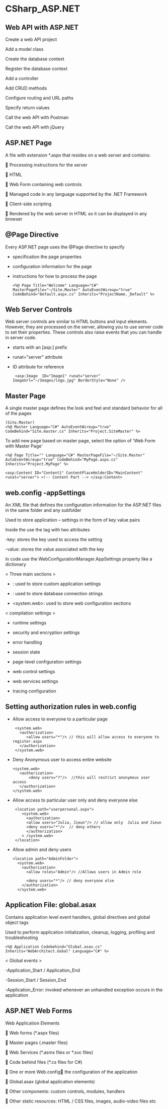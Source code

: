 # CSharp_ASP.NET


Web API with ASP.NET
--------

Create a web API project

Add a model class

Create the database context

Register the database context

Add a controller

Add CRUD methods

Configure routing and URL paths

Specify return values

Call the web API with Postman

Call the web API with jQuery

 
ASP.NET Page
---------

A file with extension *.aspx that resides on a web server and contains:

 Processing instructions for the server

 HTML

 Web Form containing web controls

 Managed code in any language supported by the .NET Framework

 Client-side scripting

 Rendered by the web server in HTML so it can be displayed in any browser


@Page Directive
-------
Every ASP.NET page uses the @Page directive to specify

  - specification the page properties 
  - configuration information for the page 
  - instructions for how to process the page 

        <%@ Page Title="Welcome" Language="C#" MasterPageFile="~/Site.Master" AutoEventWireup="true" CodeBehind="Default.aspx.cs" Inherits="ProjectName._Default" %>


Web Server Controls
--------

Web server controls are similar to HTML buttons and input elements. However, they are processed on the server, allowing you to use server code to set their properties. These controls also raise events that you can handle in server code.

 - starts with an [asp:] prefix
 - runat="server" attribute 
 - ID attribute for reference
 
        <asp:Image  ID="Image1" runat="server" ImageUrl="~/Images/logo.jpg" BorderStyle="None" />

Master Page
-------

A single master page defines the look and feel and standard behavior for all of the pages

    (Site.Master)
    <%@ Master Language="C#" AutoEventWireup="true" CodeBehind="Site.master.cs" Inherits="Project.SiteMaster" %>


To add new page based on master page, select the option of 'Web Form with Master Page' 

    <%@ Page Title="" Language="C#" MasterPageFile="~/Site.Master" AutoEventWireup="true" CodeBehind="MyPage.aspx.cs" Inherits="Project.MyPage" %>
    
    <asp:Content ID="Content1" ContentPlaceHolderID="MainContent" runat="server"> <!-- Content Part --> </asp:Content>


web.config -appSettings 
------------------

An XML file that defines the configuration information for the ASP.NET files in the same folder and any subfolder

Used to store application – settings in the form of key value pairs 

Inside the <appSettings> use the <add> tag with two attributes

-key: stores the key used to access the setting

-value: stores the value associated with the key

In code use the WebConfigurationManager.AppSettings property like a dictionary
  
 
< Three main sections > 

- <appSettings>: used to store custom application settings

- <connectionStrings>: used to store database connection strings

- <system.web>: used to store web configuration sections

  
< compilation settings > 

- runtime settings

- security and encryption settings

- error handling

- session state

- page-level configuration settings

- web control settings

- web services settings

- tracing configuration

Setting authorization rules in web.config
-------

- Allow access to everyone to a particular page

       <system.web>
         <authorization>
            <allow users="*"/> // this will allow access to everyone to register.aspx
         </authorization>
       </system.web>

- Deny Anonymous user to access entire website

      <system.web>
         <authorization> 
             <deny users="?"/>  //this will restrict anonymous user access
         </authorization>
      </system.web>
      
- Allow access to particular user only and deny everyone else

       <location path="userpersonal.aspx">
          <system.web>
            <authorization>
            <allow users="Julia, Jieun"/> // allow only  Julia and Jieun
            <deny users="*"/>  // deny others
            </authorization>
          < /system.web>
       </location>

- Allow admin and deny users

      <location path="AdminFolder">
        <system.web> 
          <authorization>
            <allow roles="Admin"/> //Allows users in Admin role

            <deny users="*"/> // deny everyone else
          </authorization>
        </system.web>

Application File: global.asax
---------

Contains application level event handlers, global directives and global object tags

Used to perform application initialization, cleanup, logging, profiling and troubleshooting

    <%@ Application Codebehind="Global.asax.cs" Inherits="WebArchitect.Gobal" Language="C#" %>
    

 < Global events > 
 
-Application_Start / Application_End

-Session_Start / Session_End

-Application_Error: invoked whenever an unhandled exception occurs in the application


ASP.NET Web Forms
-----------------

Web Application Elements

 Web forms (*.aspx files)

 Master pages (.master files)

 Web Services (*.asmx files or *.svc files)

 Code behind files (*.cs files for C#)

 One or more Web.config the configuration of the application

 Global.asax (global application elements)

 Other components: custom controls, modules, handlers

 Other static resources: HTML / CSS files, images, audio-video files etc






